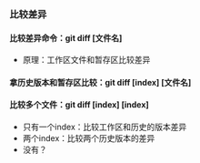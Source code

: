 ### 比较差异

#### 比较差异命令：git diff [文件名]

* 原理：工作区文件和暂存区比较差异

#### 拿历史版本和暂存区比较：git diff [index] [文件名]

#### 比较多个文件：git diff [index] [index]

* 只有一个index：比较工作区和历史的版本差异
* 两个index：比较两个历史版本的差异
* 没有？

